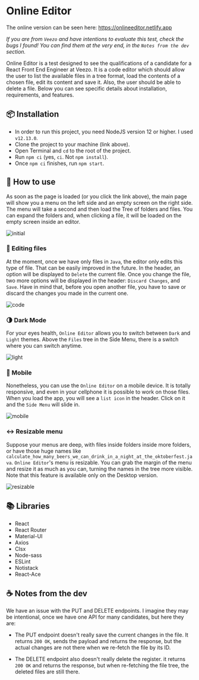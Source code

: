 # Online Editor

The online version can be seen here: https://onlineeditor.netlify.app

<em>If you are from `Veezo` and have intentions to evaluate this test, check the bugs I found! You can find them at the very end, in the `Notes from the dev` section.</em>

Online Editor is a test designed to see the qualifications of a candidate for a React Front End Engineer at Veezo. It is a code editor which should allow the user to list the available files in a tree format, load the contents of a chosen file, edit its content and save it. Also, the user should be able to delete a file. Below you can see specific details about installation, requirements, and features.

## 📦 Installation

- In order to run this project, you need NodeJS version 12 or higher. I used `v12.13.0`.
- Clone the project to your machine (link above).
- Open Terminal and `cd` to the root of the project.
- Run `npm ci` (yes, `ci`. Not `npm install`).
- Once `npm ci` finishes, run `npm start`.

## 🚀 How to use

As soon as the page is loaded (or you click the link above), the main page will show you a menu on the left side and an empty screen on the right side. The menu will take a second and then load the Tree of folders and files. You can expand the folders and, when clicking a file, it will be loaded on the empty screen inside an editor.

<img alt='initial' src='https://github.com/markcorrea/online-editor/blob/master/readme/initial.png' />

### 📄 Editing files

At the moment, once we have only files in `Java`, the editor only edits this type of file. That can be easily improved in the future. In the header, an option will be displayed to `Delete` the current file. Once you change the file, two more options will be displayed in the header: `Discard Changes`, and `Save`. Have in mind that, before you open another file, you have to save or discard the changes you made in the current one.

<img alt='code' src='https://github.com/markcorrea/online-editor/blob/master/readme/code.png' />

### :last_quarter_moon: Dark Mode

For your eyes health, `Online Editor` allows you to switch between `Dark` and `Light` themes. Above the `Files` tree in the Side Menu, there is a switch where you can switch anytime.

<img alt='light' src='https://github.com/markcorrea/online-editor/blob/master/readme/light.png' />

### :iphone: Mobile

Nonetheless, you can use the `Online Editor` on a mobile device. It is totally responsive, and even in your cellphone it is possible to work on those files. When you load the app, you will see a `list icon` in the header. Click on it and the `Side Menu` will slide in.

<img alt='mobile' src='https://github.com/markcorrea/online-editor/blob/master/readme/mobile.png' />

### :left_right_arrow: Resizable menu

Suppose your menus are deep, with files inside folders inside more folders, or have those huge names like `calculate_how_many_beers_we_can_drink_in_a_night_at_the_oktoberfest.java`. `Online Editor`'s menu is resizable. You can grab the margin of the menu and resize it as much as you can, turning the names in the tree more visible. Note that this feature is available only on the Desktop version.

<img alt='resizable' src='https://github.com/markcorrea/online-editor/blob/master/readme/resizable.png' />

## :books: Libraries

- React
- React Router
- Material-UI
- Axios
- Clsx
- Node-sass
- ESLint
- Notistack
- React-Ace

## :coffee: Notes from the dev

We have an issue with the PUT and DELETE endpoints. I imagine they may be intentional, once we have one API for many candidates, but here they are:

- The PUT endpoint doesn't really save the current changes in the file. It returns `200 OK`, sends the payload and returns the response, but the actual changes are not there when we re-fetch the file by its ID.

- The DELETE endpoint also doesn't really delete the register. it returns `200 OK` and returns the response, but when re-fetching the file tree, the deleted files are still there.
